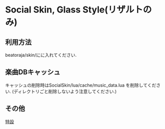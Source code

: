 # Social Skin, Glass Style(リザルトのみ)

## 利用方法

beatoraja/skin/にに入れてください.

## 楽曲DBキャッシュ

キャッシュの削除時はSocialSkin/lua/cache/music_data.lua を削除してください. (ディレクトリごと削除しないよう注意してください.)

## その他

[特設](https://tori-blog.net/bms/1392/)
